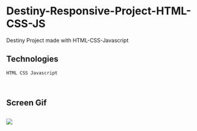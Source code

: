 # Destiny-Responsive-Project-HTML-CSS-JS

Destiny Project made with HTML-CSS-Javascript

## Technologies

```
HTML CSS Javascript
```

<br>
<h2>Screen Gif <h2>

![](Responsive.gif)
